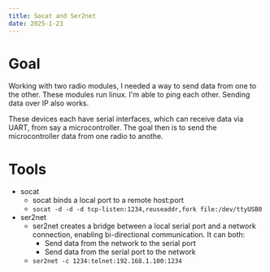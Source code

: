 ```yaml
---
title: Socat and Ser2net
date: 2025-1-23
---
```

# Goal

Working with two radio modules, I needed a way to send data from one to the other. These modules run linux.
I'm able to ping each other. Sending data over IP also works.

These devices each have serial interfaces, which can receive data via UART, from say a microcontroller. The goal then is to send the microcontroller data from one radio to anothe.
# Tools

- socat
    - socat binds a local port to a remote host:port
    - `socat -d -d -d tcp-listen:1234,reuseaddr,fork file:/dev/ttyUSB0`
- ser2net
    - ser2net creates a bridge between a local serial port and a network connection, enabling bi-directional communication. It can both:
        - Send data from the network to the serial port
        - Send data from the serial port to the network
    - `ser2net -c 1234:telnet:192.168.1.100:1234`


